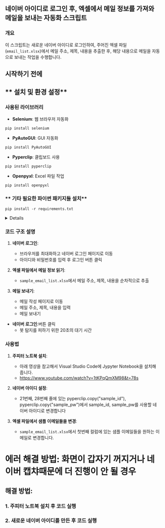 ## 네이버 아이디로 로그인 후, 엑셀에서 메일 정보를 가져와 메일을 보내는 자동화 스크립트

### 개요

이 스크립트는 새로운 네이버 아이디로 로그인하여, 주어진 엑셀 파일(`email_list.xlsx`)에서 메일 주소, 제목, 내용을 추출한 후, 해당 내용으로 메일을 자동으로 보내는 작업을 수행합니다.

## **시작하기 전에**

## ** 설치 및 환경 설정**

### 사용된 라이브러리

- **Selenium**: 웹 브라우저 자동화
```
pip install selenium
```
- **PyAutoGUI**: GUI 자동화
```
pip install PyAutoGUI
```
- **Pyperclip**: 클립보드 사용
```
pip install pyperclip
```
- **Openpyxl**: Excel 파일 작업
```
pip install openpyxl
```

### ** 기타 필요한 파이썬 패키지들 설치**

    
    pip install -r requirements.txt
    

<details>

| 라이브러리               | 설명                                                                            |
|---------------------|-------------------------------------------------------------------------------|
| chromedrivermanager | 도구로써, 웹 브라우저를 자동화하기 위해 필요한 ChromeDriver의 설치와 관리를 담당합니다.                       |
| ipython             | 대화형 Python 쉘로써, 코드 실행, 디버깅, 테스팅에 용이합니다. Jupyter notebook에서의 커널로도 사용됩니다.       |
| PyAutoGUI           | 그래픽 사용자 인터페이스(GUI) 자동화를 위한 Python 모듈로, 마우스와 키보드 명령을 프로그래밍 방식으로 제어할 수 있게 해줍니다. |
| setuptools          | Python 패키지의 빌드, 배포를 도와주는 도구입니다. `pip`를 통해 패키지를 설치할 때 기본적으로 사용됩니다.             |
| wheel               | Python 배포 패키지를 위한 바이너리 패키지 형식입니다. `pip`를 통해 패키지를 빠르게 설치할 수 있게 도와줍니다.          |
| jupyter             | 웹 기반의 대화형 계산 환경을 제공하는 프로젝트로, Jupyter notebook, JupyterLab 등의 애플리케이션을 포함합니다.   |

</details>

### 코드 구조 설명

1. **네이버 로그인**:
    - 브라우저를 최대화하고 네이버 로그인 페이지로 이동
    - 아이디와 비밀번호를 입력 후 로그인 버튼 클릭

2. **엑셀 파일에서 메일 정보 읽기**:
    - `sample_email_list.xlsx`에서 메일 주소, 제목, 내용을 순차적으로 추출

3. **메일 보내기**:
    - 메일 작성 페이지로 이동
    - 메일 주소, 제목, 내용을 입력
    - 메일 보내기

- **네이버 로그인**:버튼 클릭
    - 봇 탐지를 피하기 위한 20초의 대기 시간

### 사용법

1. **주피터 노트북 설치**:
    - 아래 영상을 참고해서 Visual Studio Code에 Jypyter Notebook을 설치해줍니다.
    - https://www.youtube.com/watch?v=1tKPqQmXM98&t=78s 

2. **네이버 아이디 설정**:
    - 21번째, 28번째 줄에 있는 pyperclip.copy("sample_id"), pyperclip.copy("sample_pw")에서
        sample_id, sample_pw를 사용할 네이버 아이디로 변경합니다

3. **엑셀 파일에서 샘플 이메일들을 변경**:
    - `sample_email_list.xlsx`에서 첫번째 컬럼에 있는 샘플 이메일들을 원하는 이메일로 변경합니다.

# 에러 해결 방법: 화면이 갑자기 꺼지거나 네이버 캡챠때문에 더 진행이 안 될 경우

## 해결 방법:

### 1. 주피터 노트북 설치 후 코드 실행

### 2. 새로운 네이버 아이디를 만든 후 코드 실행


